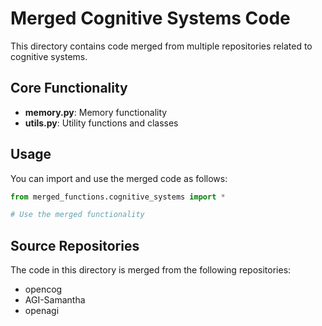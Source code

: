 # Merged Cognitive Systems Code

This directory contains code merged from multiple repositories related to cognitive systems.

## Core Functionality

- **memory.py**: Memory functionality
- **utils.py**: Utility functions and classes

## Usage

You can import and use the merged code as follows:

```python
from merged_functions.cognitive_systems import *

# Use the merged functionality
```

## Source Repositories

The code in this directory is merged from the following repositories:

- opencog
- AGI-Samantha
- openagi
